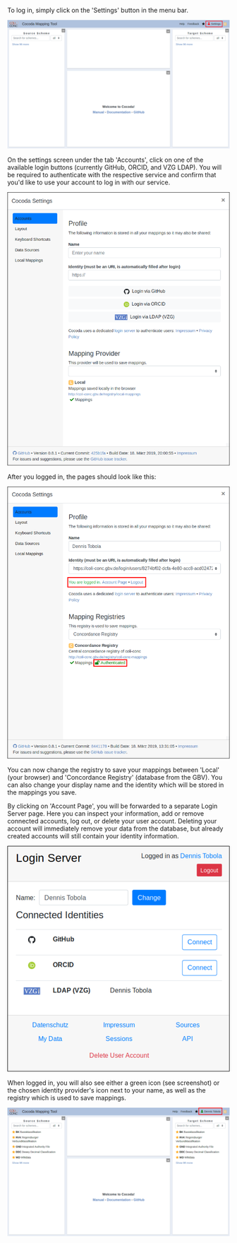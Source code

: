 To log in, simply click on the 'Settings' button in the menu bar.

![](img/cocoda-login1-en.png)

On the settings screen under the tab 'Accounts', click on one of the available login buttons (currently GitHub, ORCID, and VZG LDAP). You will be required to authenticate with the respective service and confirm that you'd like to use your account to log in with our service.

![](img/cocoda-settings-account1-en.png)

After you logged in, the pages should look like this:

![](img/cocoda-settings-account2-en.png)

You can now change the registry to save your mappings between 'Local' (your browser) and 'Concordance Registry' (database from the GBV). You can also change your display name and the identity which will be stored in the mappings you save.

By clicking on 'Account Page', you will be forwarded to a separate Login Server page. Here you can inspect your information, add or remove connected accounts, log out, or delete your user account. Deleting your account will immediately remove your data from the database, but already created accounts will still contain your identity information.

![](img/cocoda-loginserver-en.png)

When logged in, you will also see either a green icon (see screenshot) or the chosen identity provider's icon next to your name, as well as the registry which is used to save mappings.

![](img/cocoda-homepage2-en.png)
